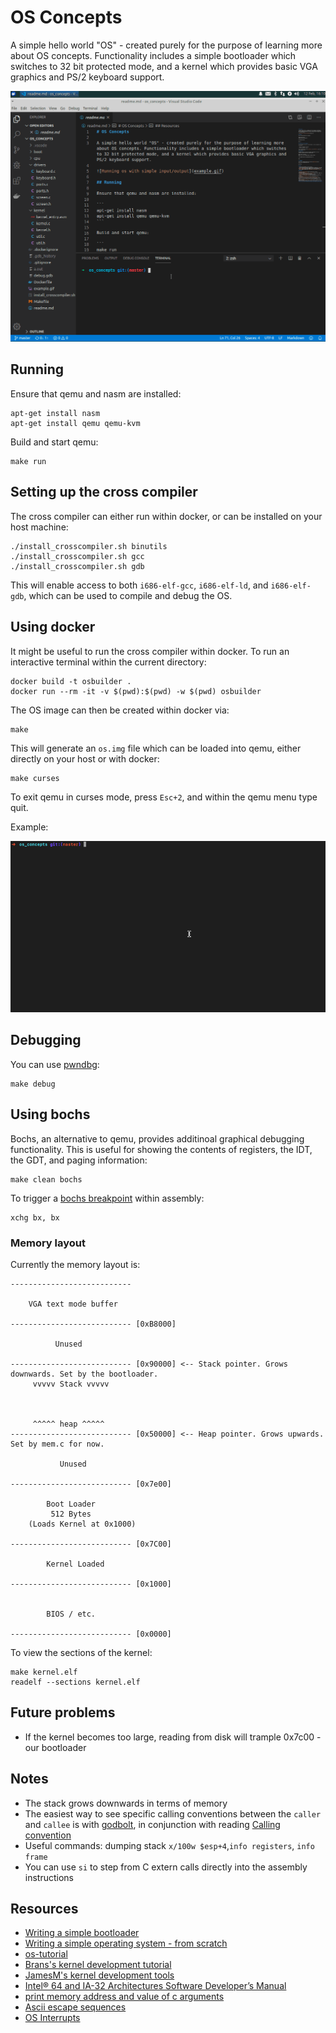# OS Concepts

A simple hello world "OS" - created purely for the purpose of learning more about OS concepts. Functionality includes a simple bootloader which switches to 32 bit protected mode, and a kernel which provides basic VGA graphics and PS/2 keyboard support.

![Running os with simple input/output](example.gif)

## Running

Ensure that qemu and nasm are installed:

```
apt-get install nasm
apt-get install qemu qemu-kvm
```

Build and start qemu:

```
make run
```

## Setting up the cross compiler

The cross compiler can either run within docker, or can be installed on your host machine:

```
./install_crosscompiler.sh binutils
./install_crosscompiler.sh gcc
./install_crosscompiler.sh gdb
```

This will enable access to both `i686-elf-gcc`, `i686-elf-ld`, and `i686-elf-gdb`, which can be used to compile and debug the OS.

## Using docker

It might be useful to run the cross compiler within docker. To run an interactive terminal within the current directory:

```
docker build -t osbuilder .
docker run --rm -it -v $(pwd):$(pwd) -w $(pwd) osbuilder
```

The OS image can then be created within docker via:

```
make
```

This will generate an `os.img` file which can be loaded into qemu, either directly on your host or with docker:

```
make curses
```

To exit qemu in curses mode, press `Esc+2`, and within the qemu menu type quit.

Example:

![Running os with simple input/output within docker](docker-qemu.gif)

## Debugging

You can use [pwndbg](https://github.com/pwndbg/pwndbg):

```
make debug
```

## Using bochs

Bochs, an alternative to qemu, provides additinoal graphical debugging functionality. This is useful for showing the
contents of registers, the IDT, the GDT, and paging information:

```
make clean bochs
```

To trigger a [bochs breakpoint](https://wiki.osdev.org/Bochs#Magic_Breakpoint) within assembly:

```
xchg bx, bx
```

### Memory layout

Currently the memory layout is:

```
---------------------------

    VGA text mode buffer

--------------------------- [0xB8000]

          Unused

--------------------------- [0x90000] <-- Stack pointer. Grows downwards. Set by the bootloader.
     vvvvv Stack vvvvv



     ^^^^^ heap ^^^^^
--------------------------- [0x50000] <-- Heap pointer. Grows upwards. Set by mem.c for now.

           Unused

--------------------------- [0x7e00]

        Boot Loader
         512 Bytes
    (Loads Kernel at 0x1000)

--------------------------- [0x7C00]

        Kernel Loaded

--------------------------- [0x1000]


        BIOS / etc.

--------------------------- [0x0000]
```

To view the sections of the kernel:

```
make kernel.elf
readelf --sections kernel.elf
```

## Future problems

- If the kernel becomes too large, reading from disk will trample 0x7c00 - our bootloader

## Notes

- The stack grows downwards in terms of memory
- The easiest way to see specific calling conventions between the `caller` and `callee` is with [godbolt](https://godbolt.org/), in conjunction with reading [Calling convention](https://en.wikipedia.org/wiki/Calling_convention)
- Useful commands: dumping stack `x/100w $esp+4`,`info registers`, `info frame`
- You can use `si` to step from C extern calls directly into the assembly instructions

## Resources

- [Writing a simple bootloader](https://www.alanfoster.me/posts/writing-a-bootloader/)
- [Writing a simple operating system - from scratch](https://www.cs.bham.ac.uk/~exr/lectures/opsys/10_11/lectures/os-dev.pdf)
- [os-tutorial](https://github.com/cfenollosa/os-tutorial)
- [Brans's kernel development tutorial](http://www.osdever.net/bkerndev/Docs/intro.htm)
- [JamesM's kernel development tools](http://www.jamesmolloy.co.uk/tutorial_html/)
- [Intel® 64 and IA-32 Architectures Software Developer’s Manual](https://www.intel.co.uk/content/www/uk/en/architecture-and-technology/64-ia-32-architectures-software-developer-system-programming-manual-325384.html)
- [print memory address and value of c arguments](https://stackoverflow.com/questions/31972345/how-to-print-the-memory-address-and-the-value-of-the-arguments-of-a-c-c-functi)
- [Ascii escape sequences](http://ascii-table.com/ansi-escape-sequences.php)
- [OS Interrupts](https://alex.dzyoba.com/blog/os-interrupts/)